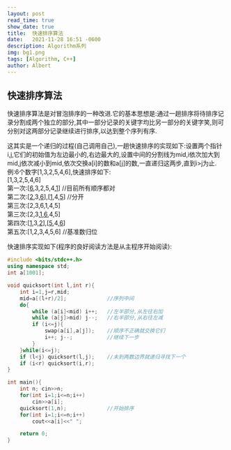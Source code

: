```yaml
---
layout: post
read_time: true
show_date: true
title:  快速排序算法
date:   2021-11-28 16:51 -0600
description: Algorithm系列
img: bg1.png
tags: [Algorithm, C++]
author: Albert
---
```


## 快速排序算法
快速排序算法是对冒泡排序的一种改进.它的基本思想是:通过一趟排序将待排序记录分割成两个独立的部分,其中一部分记录的关键字均比另一部分的关键字笑,则可分别对这两部分记录继续进行排序,以达到整个序列有序.  

这其实是一个递归的过程(自己调用自己),一趟快速排序的实现如下:设置两个指针i,j,它们的初始值为左边最小的,右边最大的,设置中间的分割线为mid,i依次加大到mid,j依次减小到mid,依次交换a[i]的数和a[j]的数,一直递归这两步,直到i>j为止.  
例:6个数字[1,3,2,5,4,6],快速排序如下:  
[1,3,2,5,4,6]  
第一次:[<u>6</u>,3,2,5,4,<u>1</u>]  //目前所有顺序都对  
第二次:[<u>2</u>,3,<u>6</u>],[<u>1</u>,4,<u>5</u>] //分开  
第三次:[2,3,6,1,4,5]  
第三次:[2,3,<u>1</u>,<u>6</u>,4,5]  
第四次:[<u>1</u>,3,<u>2</u>],[<u>5</u>,4,<u>6</u>]  
第五次:[1,2,3,4,5,6] //基准数归位

快速排序实现如下(程序的良好阅读方法是从主程序开始阅读):
```cpp
#include <bits/stdc++.h>
using namespace std;
int a[1001];

void quicksort(int l,int r){
    int i=1,j=r,mid;
    mid=a[(l+r)/2];             //序列中间
    do{
        while (a[i]<mid) i++;   //左半部分,从左往右加
        while (a[j]>mid) j--;   //右半部分,从右往左减
        if (i<=j){
            swap(a[i],a[j]);    //顺序不正确就交换它们
            i++; j--;           //继续下一步
        }
    }while(i<=j);
    if (l<j) quicksort(l,j);    //未到两数边界就递归寻找下一个
    if (i<r) quicksort(i,r);
}

int main(){
    int n; cin>>n;
    for(int i=1;i<=n;i++)
        cin>>a[i];
    quicksort(1,n);             //开始排序
    for(int i=1;i<=n;i++)
        cout<<a[i]<<" ";

    return 0;
}
```